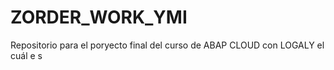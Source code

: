 # ZORDER_WORK_YMI
Repositorio para el poryecto final del curso de ABAP CLOUD con LOGALY el cuál e s
